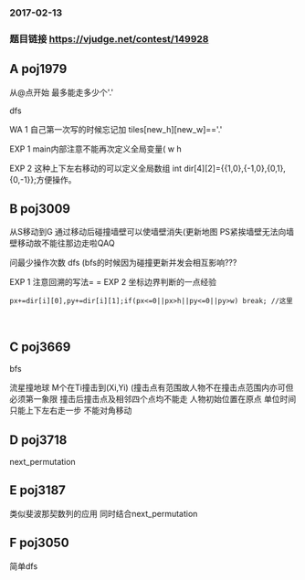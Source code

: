 ### 2017-02-13
### 题目链接 https://vjudge.net/contest/149928


## A poj1979
从@点开始 最多能走多少个'.'

dfs

WA 1 自己第一次写的时候忘记加 tiles[new_h][new_w]=='.'

EXP 1 main内部注意不能再次定义全局变量( w h

EXP 2 这种上下左右移动的可以定义全局数组 int dir[4][2]={{1,0},{-1,0},{0,1},{0,-1}};方便操作。



## B poj3009
从S移动到G 通过移动后碰撞墙壁可以使墙壁消失(更新地图 PS紧挨墙壁无法向墙壁移动故不能往那边走啦QAQ

问最少操作次数 dfs (bfs的时候因为碰撞更新并发会相互影响???

EXP 1 注意回溯的写法= =
EXP 2 坐标边界判断的一点经验


    
    px+=dir[i][0],py+=dir[i][1];if(px<=0||px>h||py<=0||py>w) break; //这里
    
    
    
    


          
## C poj3669
bfs

流星撞地球 M个在Ti撞击到(Xi,Yi) (撞击点有范围故人物不在撞击点范围内亦可但必须第一象限 撞击后撞击点及相邻四个点均不能走
人物初始位置在原点 单位时间只能上下左右走一步 不能对角移动


## D poj3718
next_permutation



## E poj3187
类似斐波那契数列的应用 同时结合next_permutation

## F poj3050
简单dfs

